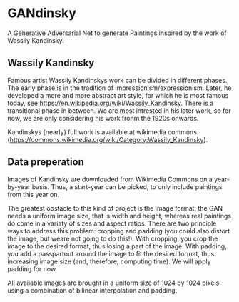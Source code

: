 # GANdinsky
A Generative Adversarial Net to generate Paintings inspired by the work of Wassily Kandinsky. 

## Wassily Kandinsky
Famous artist Wassily Kandinskys work can be divided in different phases. The early phase is in the tradition of impressionism/expressionism. Later, he developed a more and more abstract art style, for which he is most famous today, see https://en.wikipedia.org/wiki/Wassily_Kandinsky. There is a transitional phase in between. We are most intrested in his later work, so for now, we are only considering his work fronm the 1920s onwards. 

Kandinskys (nearly) full work is available at wikimedia commons (https://commons.wikimedia.org/wiki/Category:Wassily_Kandinsky). 

## Data preperation
Images of Kandinsky are downloaded from Wikimedia Commons on a year-by-year basis. Thus, a start-year can be picked, to only include paintings from this year on. 

The greatest obstacle to this kind of project is the image format: the GAN needs a uniform image size, that is width and height, whereas real paintings do come in a variaty of sizes and aspect ratios. There are two principle ways to address this problem: cropping and padding (you could also distort the image, but weare not going to do this!). With cropping, you crop the image to the desired format, thus losing a part of the image. With padding, you add a passpartout around the image to fit the desired format, thus increasing image size (and, therefore, computing time). We will apply padding for now. 

All available images are brought in a uniform size of 1024 by 1024 pixels using a combination of bilinear interpolation and padding.
